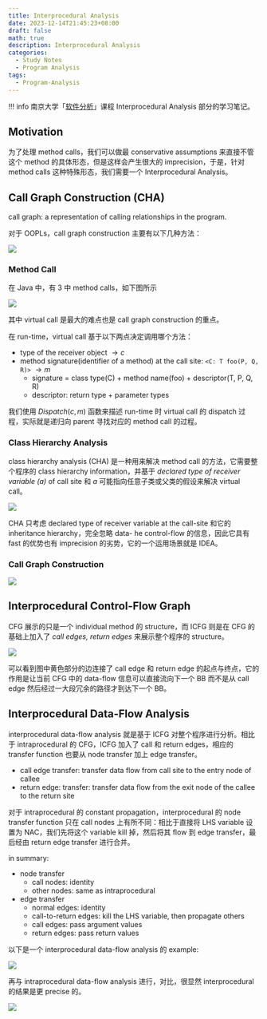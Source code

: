 ```yaml
---
title: Interprocedural Analysis
date: 2023-12-14T21:45:23+08:00
draft: false
math: true
description: Interprocedural Analysis
categories:
  - Study Notes
  - Program Analysis
tags:
  - Program-Analysis
---
```

!!! info
	南京大学「[软件分析](https://tai-e.pascal-lab.net/lectures.html)」课程 Interprocedural Analysis 部分的学习笔记。

## Motivation

为了处理 method calls，我们可以做最 conservative assumptions 来直接不管这个 method 的具体形态，但是这样会产生很大的 imprecision，于是，针对 method calls 这种特殊形态，我们需要一个 Interprocedural Analysis。

## Call Graph Construction (CHA)

call graph: a representation of calling relationships in the program.

对于 OOPLs，call graph construction 主要有以下几种方法：

![](https://fastly.jsdelivr.net/gh/f1a3h/imgs/20231214215916.png)

### Method Call

在 Java 中，有 3 中 method calls，如下图所示

![](https://fastly.jsdelivr.net/gh/f1a3h/imgs/20231215091655.png)

其中 virtual call 是最大的难点也是 call graph construction 的重点。

在 run-time，virtual call 基于以下两点决定调用哪个方法：

- type of the receiver object $\to c$
- method signature(identifier of a method) at the call site: `<C: T foo(P, Q, R)>` $\to m$
  - signature = class type(C) + method name(foo) + descriptor(T, P, Q, R)
  - descriptor: return type + parameter types

我们使用 $Dispatch(c, m)$ 函数来描述 run-time 时 virtual call 的 dispatch 过程，实际就是递归向 parent 寻找对应的 method call 的过程。

### Class Hierarchy Analysis

class hierarchy analysis (CHA) 是一种用来解决 method call 的方法，它需要整个程序的 class hierarchy information，并基于 *declared type of receiver variable ($a$)* of call site 和 $a$ 可能指向任意子类或父类的假设来解决 virtual call。

![](https://fastly.jsdelivr.net/gh/f1a3h/imgs/20231215093656.png)

CHA 只考虑 declared type of receiver variable
at the call-site 和它的 inheritance hierarchy，完全忽略 data- he control-flow 的信息，因此它具有 fast 的优势也有 imprecision 的劣势，它的一个运用场景就是 IDEA。

### Call Graph Construction

![](https://fastly.jsdelivr.net/gh/f1a3h/imgs/20231215094253.png)

## Interprocedural Control-Flow Graph

CFG 展示的只是一个 individual method 的 structure，而 ICFG 则是在 CFG 的基础上加入了 *call edges, return edges* 来展示整个程序的 structure。

![](https://fastly.jsdelivr.net/gh/f1a3h/imgs/20231215094640.png)

可以看到图中黄色部分的边连接了 call edge 和 return edge 的起点与终点，它的作用是让当前 CFG 中的 data-flow 信息可以直接流向下一个 BB 而不是从 call edge 然后经过一大段冗余的路径才到达下一个 BB。

## Interprocedural Data-Flow Analysis

interprocedural data-flow analysis 就是基于 ICFG 对整个程序进行分析。相比于 intraprocedural 的 CFG，ICFG 加入了 call 和 return edges，相应的 transfer function 也要从 node transfer 加上 edge transfer。

- call edge transfer: transfer data flow from call site to the entry node of callee
- return edge: transfer: transfer data flow from the exit node of the callee to the return site

对于 intraprocedural 的 constant propagation，interprocedural 的 node transfer function 只在 call nodes 上有所不同：相比于直接将 LHS variable 设置为 NAC，我们先将这个 variable kill 掉，然后将其 flow 到 edge transfer，最后经由 return edge transfer 进行合并。

in summary:

- node transfer
  - call nodes: identity
  - other nodes: same as intraprocedural
- edge transfer
  - normal edges: identity
  - call-to-return edges: kill the LHS variable, then propagate others
  - call edges: pass argument values
  - return edges: pass return values

以下是一个 interprocedural data-flow analysis 的 example:

![](https://fastly.jsdelivr.net/gh/f1a3h/imgs/20231215140153.png)

再与 intraprocedural data-flow analysis 进行，对比，很显然 interprocedural 的结果是更 precise 的。

![](https://fastly.jsdelivr.net/gh/f1a3h/imgs/20231215140418.png)